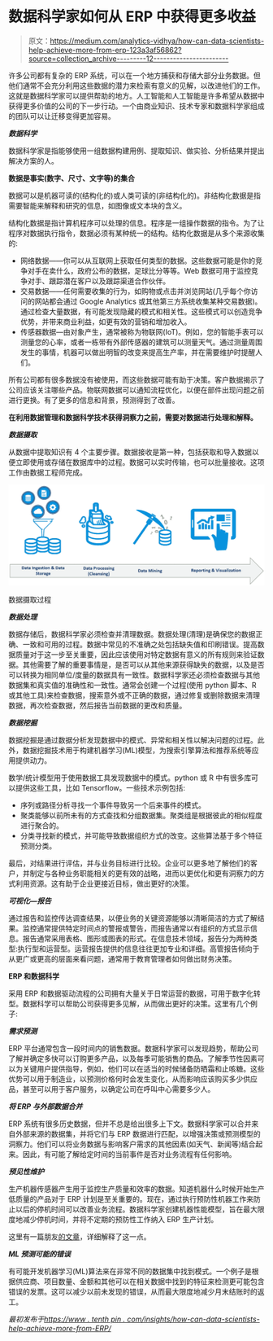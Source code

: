 # 数据科学家如何从 ERP 中获得更多收益

> 原文：<https://medium.com/analytics-vidhya/how-can-data-scientists-help-achieve-more-from-erp-123a3af56862?source=collection_archive---------12----------------------->

许多公司都有复杂的 ERP 系统，可以在一个地方捕获和存储大部分业务数据。但他们通常不会充分利用这些数据的潜力来检索有意义的见解，以改进他们的工作。这就是数据科学家可以提供帮助的地方。人工智能和人工智能是许多希望从数据中获得更多价值的公司的下一步行动。一个由商业知识、技术专家和数据科学家组成的团队可以让迁移变得更加容易。

***数据科学***

数据科学家是指能够使用一组数据构建用例、提取知识、做实验、分析结果并提出解决方案的人。

**数据是事实(数字、尺寸、文字等)的集合**

数据可以是机器可读的(结构化的)或人类可读的(非结构化的)。非结构化数据是指需要智能来解释和研究的信息，如图像或文本块的含义。

结构化数据是指计算机程序可以处理的信息。程序是一组操作数据的指令。为了让程序对数据执行指令，数据必须有某种统一的结构。结构化数据是从多个来源收集的:

*   网络数据——你可以从互联网上获取任何类型的数据。这些数据可能是你的竞争对手在卖什么，政府公布的数据，足球比分等等。Web 数据可用于监控竞争对手、跟踪潜在客户以及跟踪渠道合作伙伴。
*   交易数据——任何需要收集的行为，如购物或点击并浏览网站(几乎每个你访问的网站都会通过 Google Analytics 或其他第三方系统收集某种交易数据)。通过检查大量数据，有可能发现隐藏的模式和相关性。这些模式可以创造竞争优势，并带来商业利益，如更有效的营销和增加收入。
*   传感器数据—由对象产生，通常被称为物联网(IoT)。例如，您的智能手表可以测量您的心率，或者一栋带有外部传感器的建筑可以测量天气。通过测量周围发生的事情，机器可以做出明智的改变来提高生产率，并在需要维护时提醒人们。

所有公司都有很多数据没有被使用，而这些数据可能有助于决策。客户数据揭示了公司应该关注哪些产品。物联网数据可以通知流程优化，以便在部件出现问题之前进行更换。有了更多的信息和背景，预测得到了改善。

**在利用数据管理和数据科学技术获得洞察力之前，需要对数据进行处理和解释。**

***数据摄取***

从数据中提取知识有 4 个主要步骤。数据接收是第一种，包括获取和导入数据以便立即使用或存储在数据库中的过程。数据可以实时传输，也可以批量接收。这项工作由数据工程师完成。

![](img/6bffca439723cce8e7aa06a4916b7c54.png)

数据摄取过程

***数据处理***

数据存储后，数据科学家必须检查并清理数据。数据处理(清理)是确保您的数据正确、一致和可用的过程。数据中常见的不准确之处包括缺失值和印刷错误。提高数据质量对于这一步至关重要，因此应该使用对特定数据有意义的所有规则来验证数据。其他需要了解的重要事情是，是否可以从其他来源获得缺失的数据，以及是否可以转换为相同单位/度量的数据具有一致性。数据科学家还必须检查数据与其他数据集和真实值的准确性和一致性。通常会创建一个过程(使用 python 脚本、R 或其他工具)来检查数据，搜索意外或不正确的数据，通过修复或删除数据来清理数据，再次检查数据，然后报告当前数据的更改和质量。

***数据挖掘***

数据挖掘是通过数据分析发现数据中的模式、异常和相关性以解决问题的过程。此外，数据挖掘技术用于构建机器学习(ML)模型，为搜索引擎算法和推荐系统等应用提供动力。

数学/统计模型用于使用数据工具发现数据中的模式。python 或 R 中有很多库可以提供这些工具，比如 Tensorflow。一些技术示例包括:

*   序列或路径分析寻找一个事件导致另一个后来事件的模式。
*   聚类能够以前所未有的方式查找和分组数据集。聚类组是根据彼此的相似程度进行聚合的。
*   分类寻找新的模式，并可能导致数据组织方式的改变。这些算法基于多个特征预测分类。

最后，对结果进行评估，并与业务目标进行比较。企业可以更多地了解他们的客户，并制定与各种业务职能相关的更有效的战略，进而以更优化和更有洞察力的方式利用资源。这有助于企业更接近目标，做出更好的决策。

***可视化—报告***

通过报告和监控传达调查结果，以便业务的关键资源能够以清晰简洁的方式了解结果。监控通常提供特定时间点的警报或警告，而报告通常以有组织的方式显示信息。报告通常采用表格、图形或图表的形式。在信息技术领域，报告分为两种类型:执行型和运营型。运营报告提供的信息往往更加专业和详细。高管报告倾向于从更广或更高的层面来看问题，通常用于教育管理者如何做出财务决策。

**ERP 和数据科学**

采用 ERP 和数据驱动流程的公司拥有大量关于日常运营的数据，可用于数字化转型。数据科学可以帮助公司获得更多见解，从而做出更好的决策。这里有几个例子:

***需求预测***

ERP 平台通常包含一段时间内的销售数据。数据科学家可以发现趋势，帮助公司了解并确定多快可以订购更多产品，以及每季可能销售的商品。了解季节性因素可以为关键用户提供指导，例如，他们可以在适当的时候储备防晒霜和止咳糖。这些优势可以用于制造业，以预测价格何时会发生变化，从而影响应该购买多少供应品，甚至可以用于客户服务，以确定公司在呼叫中心需要多少人。

***将 ERP 与外部数据合并***

ERP 系统有很多历史数据，但并不总是给出很多上下文。数据科学家可以合并来自外部来源的数据集，并将它们与 ERP 数据进行匹配，以增强决策或预测模型的洞察力。他们可以将业务数据与影响客户需求的其他因素(如天气、新闻等)结合起来。因此，有可能了解给定时间的当前事件是否对业务流程有任何影响。

***预见性维护***

生产机器传感器产生用于监控生产质量和效率的数据。知道机器什么时候开始生产低质量的产品对于 ERP 计划是至关重要的。现在，通过执行预防性机器工作来防止以后的停机时间可以改善业务流程。数据科学家创建机器性能模型，旨在最大限度地减少停机时间，并将不定期的预防性工作纳入 ERP 生产计划。

这里有一篇朋友[的文章](https://www.tenthpin.com/insights/predictive-maintenance-delivering-impactful-business-outcomes-through-data-analytics-part-one/)，详细解释了这一点。

***ML 预测可能的错误***

有可能开发机器学习(ML)算法来在非常不同的数据集中找到模式。一个例子是根据供应商、项目数量、金额和其他可以在相关数据中找到的特征来检测更可能包含错误的发票。这可以减少以前未发现的错误，从而最大限度地减少月末结账时的返工。

*最初发布于*[*https://www . tenth pin . com/insights/how-can-data-scientists-help-achieve-more-from-ERP/*](https://www.tenthpin.com/insights/how-can-data-scientists-help-achieve-more-from-erp/)